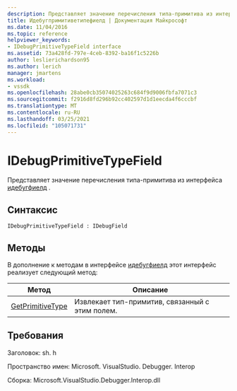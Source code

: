 ```yaml
---
description: Представляет значение перечисления типа-примитива из интерфейса Идебугфиелд.
title: Идебугпримитиветипефиелд | Документация Майкрософт
ms.date: 11/04/2016
ms.topic: reference
helpviewer_keywords:
- IDebugPrimitiveTypeField interface
ms.assetid: 73a428fd-797e-4ceb-8392-ba16f1c5226b
author: leslierichardson95
ms.author: lerich
manager: jmartens
ms.workload:
- vssdk
ms.openlocfilehash: 28abe0cb35074025263c684f9d9006fbfa7071c3
ms.sourcegitcommit: f2916d8fd296b92cc402597d1d1eecda4f6cccbf
ms.translationtype: MT
ms.contentlocale: ru-RU
ms.lasthandoff: 03/25/2021
ms.locfileid: "105071731"
---
```

# <a name="idebugprimitivetypefield"></a>IDebugPrimitiveTypeField
Представляет значение перечисления типа-примитива из интерфейса [идебугфиелд](../../../extensibility/debugger/reference/idebugfield.md) .

## <a name="syntax"></a>Синтаксис

```
IDebugPrimitiveTypeField : IDebugField
```

## <a name="methods"></a>Методы
 В дополнение к методам в интерфейсе [идебугфиелд](../../../extensibility/debugger/reference/idebugfield.md) этот интерфейс реализует следующий метод:

|Метод|Описание|
|------------|-----------------|
|[GetPrimitiveType](../../../extensibility/debugger/reference/idebugprimitivetypefield-getprimitivetype.md)|Извлекает тип-примитив, связанный с этим полем.|

## <a name="requirements"></a>Требования
 Заголовок: sh. h

 Пространство имен: Microsoft. VisualStudio. Debugger. Interop

 Сборка: Microsoft.VisualStudio.Debugger.Interop.dll
